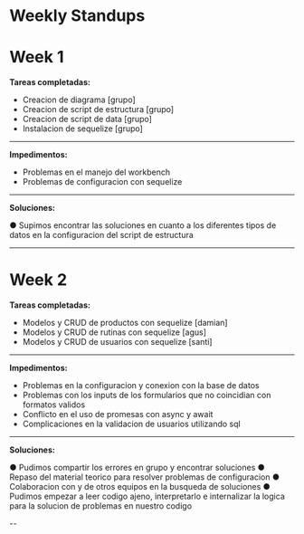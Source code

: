 # Weekly Standups

# Week 1

**Tareas completadas:**

- Creacion de diagrama [grupo]
- Creacion de script de estructura [grupo]
- Creacion de script de data [grupo]
- Instalacion de sequelize [grupo]

---

**Impedimentos:**

- Problemas en el manejo del workbench 
- Problemas de configuracion con sequelize 

---

**Soluciones:**

● Supimos encontrar las soluciones en cuanto a los diferentes tipos de datos en la configuracion del script de estructura

---

# Week 2

**Tareas completadas:**

- Modelos y CRUD de productos con sequelize [damian]
- Modelos y CRUD de rutinas con sequelize [agus]
- Modelos y CRUD de usuarios con sequelize [santi]

---

**Impedimentos:**

- Problemas en la configuracion y conexion con la base de datos
- Problemas con los inputs de los formularios que no coincidian con formatos validos
- Conflicto en el uso de promesas con async y await 
- Complicaciones en la validacion de usuarios utilizando sql 

---

**Soluciones:**

● Pudimos compartir los errores en grupo y encontrar soluciones
● Repaso del material teorico para resolver problemas de configuracion 
● Colaboracion con y de otros equipos en la busqueda de soluciones
● Pudimos empezar a leer codigo ajeno, interpretarlo e internalizar la logica para la solucion de problemas en nuestro codigo

--